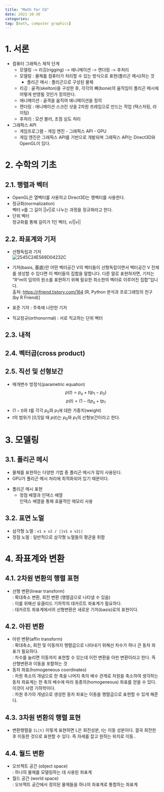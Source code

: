 ```yaml
---
title: "Math for CG"
date: 2021-10-30
categories: 
tag: [math, computer graphics]
---
```


# 1. 서론
- 컴퓨터 그래픽스 제작 단계  
    - 모델링 -> 리깅(rigging) -> 애니메이션 -> 랜더링 -> 후처리
    - 모델링 : 물체를 컴퓨터가 처리할 수 있는 방식으로 표현(폴리곤 메시)하는 것
        - 폴리곤 메시 : 폴리곤으로 구성된 물체
    - 리깅 : 골격(skelton)을 구성한 후, 각각의 뼈(bone)의 움직임이 폴리곤 메시에 어떻게 반영될 것인가 정의한다.
    - 애니메이션 : 골격을 움직여 애니메이션을 정의
    - 랜더링 : 애니메이션 스크린 샷을 2차원 프레임으로 만드는 작업 (텍스처링, 라이팅)
    - 후처리 : 모션 블러, 초점 심도 처리
- 그래픽스 API
    - 게임프로그램 - 게임 엔진 - 그래픽스 API - GPU
    - 게임 엔진은 그래픽스 API를 기반으로 개발되며 그래픽스 API는 Direct3D와 OpenGL이 있다.  

# 2. 수학의 기초
## 2.1. 행렬과 벡터
- OpenGL은 열벡터를 사용하고 Direct3D는 행벡터를 사용한다.
- 정규화(normalization)  
벡터 $v$를 그 길이 $\vert \vert v \vert \vert$로 나누는 과정을 정규화라고 한다.
- 단위 벡터  
정규화를 통해 길이가 1인 벡터, $v/\vert \vert v \vert \vert$

## 2.2. 좌표계와 기저
 - 선형독립과 기저  
 ![2545C24E569D04232C](https://t1.daumcdn.net/cfile/tistory/24743D4C56A795C00D)
 - 기저(basis, 基底)란 어떤 벡터공간 V의 벡터들이 선형독립이면서 벡터공간 V 전체를 생성할 수 있다면 이 벡터들의 집합을 말합니다.  다른 말로 표현하자면, 기저는 "R^m의 임의의 원소를 표현하기 위해 필요한 최소한의 벡터로 이루어진 집합"입니다.  
출처: https://rfriend.tistory.com/164 [R, Python 분석과 프로그래밍의 친구 (by R Friend)]

- 표준 기저 : 주축에 나란한 기저
- 직교정규(orthonormal) : 서로 직교하는 단위 벡터

## 2.3. 내적
## 2.4. 벡터곱(cross product)
## 2.5. 직선 및 선형보간
- 매개변수 방정식(parametric equation)  
$$p(t)=p_o+t(p_1-p_0)$$
$$p(t)=(1-t)p_o+tp_1$$
- $(1-t)$와 $t$를 각각 $p_0$와 $p_1$에 대한 가중치(weight)
- $t$의 범위가 [0,1]일 때 $p(t)$는 $p_0$와 $p_1$의 선형보간이라고 한다.  

# 3. 모델링
## 3.1. 폴리곤 메시
- 물체를 표현하는 다양한 기법 중 폴리곤 메시가 많이 사용된다.
- GPU가 폴리곤 메시 처리에 최적화되어 있기 때문이다.
* 폴리곤 메시 표현  
    - 정점 배열과 인덱스 배열  
    인덱스 배열을 통해 효율적인 메모리 사용

## 3.2. 표면 노멀
- 삼각형 노멀 : ```v1 x v2 / ||v1 x v2||```
- 정점 노멀 : 일반적으로 삼각형 노멀들의 평균을 취함  

# 4. 좌표계와 변환
## 4.1. 2차원 변환의 행렬 표현
- 선형 변환(linear transform)  
: 확대축소 변환, 회전 변환 (행렬곱으로 나타낼 수 있음)  
: 이를 위해선 유클리드 기하학의 데카르트 좌표계가 필요하다.  
: 데카르트 좌표계에서의 선형변환은 새로운 기저(basis)로의 표현이다.

## 4.2. 아핀 변환
- 아핀 변환(affin transform)   
: 확대축소, 회전 및 이동까지 행렬곱으로 나타내기 위해선 차수가 하나 큰 동차 좌표가 필요하다.  
: 차수를 늘리면 이동까지 표현할 수 있는데 이런 변환을 아핀 변환이라고 한다. 즉 선형변환과 이동을 포함하는 것  
- 동차 좌표(homogeneous coordinates)  
: 차원 축소의 개념으로 한 축을 나머지 축의 배수 관계로 차원을 축소하여 생각하는 동차 좌표계는 한 축의 배수에 따라 동종의(homogeneous) 좌표를 얻을 수 있다. 이것이 사영 기하학이다.  
: 차원 추가의 개념으로 생성한 동차 좌표는 이동을 행렬곱으로 표현할 수 있게 해준다.

## 4.3. 3차원 변환의 행렬 표현
- 변환행렬을 ```[L|t]``` 이렇게 표현하면 L은 회전성분, t는 이동 성분이다. 결국 회전한 후 이동한 것으로 표현할 수 있다. 즉 자세를 잡고 원하는 위치로 이동..

## 4.4. 월드 변환
- 오브젝트 공간 (object space)  
: 하나의 물체를 모델링하는 데 사용된 좌표계
- 월드 공간 (world space)  
: 오브젝트 공간에서 정의된 물체들을 하나의 좌표계로 통합하는 좌표계




